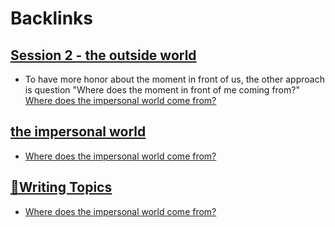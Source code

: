 
# Backlinks
## [Session 2 - the outside world](<Session 2 - the outside world.md>)
- To have more honor about the moment in front of us, the other approach is question "Where does the moment in front of me coming from?" [Where does the impersonal world come from?](<Where does the impersonal world come from?.md>)

## [the impersonal world](<the impersonal world.md>)
- [Where does the impersonal world come from?](<Where does the impersonal world come from?.md>)

## [🧭Writing Topics](<🧭Writing Topics.md>)
- [Where does the impersonal world come from?](<Where does the impersonal world come from?.md>)

